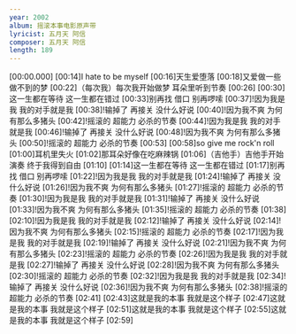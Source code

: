 ```yaml
---
year: 2002
album: 摇滚本事电影原声带
lyricist: 五月天 阿信
composer: 五月天 阿信
length: 189
---
```

[00:00.000]
[00:14]I hate to be myself
[00:16]天生爱堕落
[00:18]又爱做一些做不到的梦
[00:22]（每次我）每次我开始做梦 耳朵里听到节奏
[00:26]
[00:30]这一生都在等待 这一生都在错过
[00:33]别再找 借口 别再啰嗦
[00:37]!因为我是我 我的对手就是我
[00:38]!输掉了 再接关 没什么好说
[00:40]!因为我不爽 为何有那么多猪头
[00:42]!摇滚的 超能力 必杀的节奏
[00:44]!因为我是我 我的对手就是我
[00:46]!输掉了 再接关 没什么好说
[00:48]!因为我不爽 为何有那么多猪头
[00:50]!摇滚的 超能力 必杀的节奏
[00:53]
[00:58]so give me rock'n roll
[01:00]耳机里失火
[01:02]那耳朵好像在吃麻辣锅
[01:06]（吉他手）吉他手开始演奏 终于我得到自由
[01:10]
[01:14]这一生都在等待 这一生都在错过
[01:17]别再找 借口 别再啰嗦
[01:22]!因为我是我 我的对手就是我
[01:24]!输掉了 再接关 没什么好说
[01:26]!因为我不爽 为何有那么多猪头
[01:27]!摇滚的 超能力 必杀的节奏
[01:30]!因为我是我 我的对手就是我
[01:31]!输掉了 再接关 没什么好说
[01:33]!因为我不爽 为何有那么多猪头
[01:35]!摇滚的 超能力 必杀的节奏
[01:38]
[02:10]!因为我是我 我的对手就是我
[02:12]!输掉了 再接关 没什么好说
[02:14]!因为我不爽 为何有那么多猪头
[02:15]!摇滚的 超能力 必杀的节奏
[02:17]!因为我是我 我的对手就是我
[02:19]!输掉了 再接关 没什么好说
[02:21]!因为我不爽 为何有那么多猪头
[02:23]!摇滚的 超能力 必杀的节奏
[02:26]!因为我是我 我的对手就是我
[02:27]!输掉了 再接关 没什么好说
[02:28]!因为我不爽 为何有那么多猪头
[02:30]!摇滚的 超能力 必杀的节奏
[02:32]!因为我是我 我的对手就是我
[02:34]!输掉了 再接关 没什么好说
[02:36]!因为我不爽 为何有那么多猪头
[02:38]!摇滚的 超能力 必杀的节奏
[02:41]
[02:43]这就是我的本事 我就是这个样子
[02:47]这就是我的本事 我就是这个样子
[02:51]这就是我的本事 我就是这个样子
[02:55]这就是我的本事 我就是这个样子
[02:59]